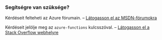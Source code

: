 ### <a name="need-some-help"></a>Segítségre van szüksége?
Kérdéseit felteheti az Azure fórumain. – [Látogasson el az MSDN-fórumokra](http://go.microsoft.com/fwlink/?LinkId=780719)

Kérdéseit jelölje meg az `azure-functions` kulcsszóval. – [Látogasson el a Stack Overflow webhelyre](http://stackoverflow.com/questions/tagged/azure-functions)

